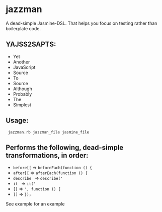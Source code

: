 # jazzman
 A dead-simple Jasmine-DSL. That helps you focus on testing rather than
 boilerplate code.

## YAJSS2SAPTS:
 - Yet
 - Another
 - JavaScript
 - Source
 - To
 - Source
 - Although
 - Probably
 - The
 - Simplest

## Usage:
```
 jazzman.rb jazzman_file jasmine_file
```

## Performs the following, dead-simple transformations, in order:
 - `before[[` => `beforeEach(function () {`
 - `after[[` => `afterEach(function () {`
 - `describe ` => `describe('`
 - `it ` => `it('`
 - `[[` => `', function () {`
 - `]]` => `});`

 See example for an example
